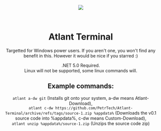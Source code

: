 <p align="center"><img src="https://user-images.githubusercontent.com/55279432/167265088-7d72a666-e220-4281-a641-212f7d4555b0.png"></img></p><br/>


<h1 align="center">Atlant Terminal</h1>
<p align="center">Targetted for Windows power users. If you aren't one, you won't find any benefit in this. However it would be nice if you starred :)</p>

<p align="center">.NET 5.0 Required.<br/>Linux will not be supported, some linux commands will.<br/></p>
<h2 align="center">Example commands:<br/></h2>

<p align="center">
<code align="center">atlant a-dw git</code> (Installs git onto your system, a-dw means Atlant-Download),<br/> <code align="center">atlant c-dw https://github.com/PetrTech/Atlant-Terminal/archive/refs/tags/source-1.zip %appdata%</code> (Downloads the v0.1 source code into %appdata%, c-dw means Custom-Download),<br/> <code align="center">atlant unzip %appdata%/source-1.zip</code> (Unzips the source code zip)
</p>
